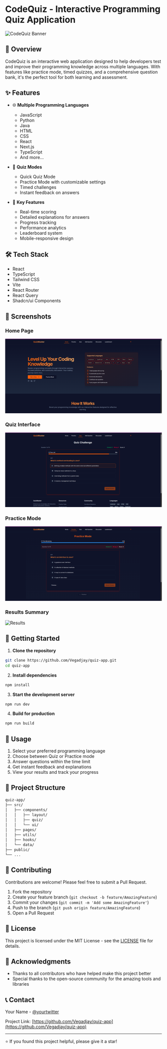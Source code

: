 # CodeQuiz - Interactive Programming Quiz Application

![CodeQuiz Banner](./public/banner.png)

## 🚀 Overview

CodeQuiz is an interactive web application designed to help developers test and improve their programming knowledge across multiple languages. With features like practice mode, timed quizzes, and a comprehensive question bank, it's the perfect tool for both learning and assessment.

## ✨ Features

- 🌐 **Multiple Programming Languages**
  - JavaScript
  - Python
  - Java
  - HTML
  - CSS
  - React
  - Next.js
  - TypeScript
  - And more...

- 📝 **Quiz Modes**
  - Quick Quiz Mode
  - Practice Mode with customizable settings
  - Timed challenges
  - Instant feedback on answers

- 🎯 **Key Features**
  - Real-time scoring
  - Detailed explanations for answers
  - Progress tracking
  - Performance analytics
  - Leaderboard system
  - Mobile-responsive design

## 🛠️ Tech Stack

- React
- TypeScript
- Tailwind CSS
- Vite
- React Router
- React Query
- Shadcn/ui Components

## 📸 Screenshots

### Home Page
![Home Page](./public/screenshots/home.png)

### Quiz Interface
![Quiz Interface](./public/screenshots/quiz.png)

### Practice Mode
![Practice Mode](./public/screenshots/practice.png)

### Results Summary
![Results](./public/screenshots/results.png)

## 🚀 Getting Started

1. **Clone the repository**
```bash
git clone https://github.com/Vegadjay/quiz-app.git
cd quiz-app
```

2. **Install dependencies**
```bash
npm install
```

3. **Start the development server**
```bash
npm run dev
```

4. **Build for production**
```bash
npm run build
```

## 🌟 Usage

1. Select your preferred programming language
2. Choose between Quiz or Practice mode
3. Answer questions within the time limit
4. Get instant feedback and explanations
5. View your results and track your progress

## 📁 Project Structure

```
quiz-app/
├── src/
│   ├── components/
│   │   ├── layout/
│   │   ├── quiz/
│   │   └── ui/
│   ├── pages/
│   ├── utils/
│   ├── hooks/
│   └── data/
├── public/
└── ...
```

## 🤝 Contributing

Contributions are welcome! Please feel free to submit a Pull Request.

1. Fork the repository
2. Create your feature branch (`git checkout -b feature/AmazingFeature`)
3. Commit your changes (`git commit -m 'Add some AmazingFeature'`)
4. Push to the branch (`git push origin feature/AmazingFeature`)
5. Open a Pull Request

## 📝 License

This project is licensed under the MIT License - see the [LICENSE](LICENSE) file for details.

## 🙏 Acknowledgments

- Thanks to all contributors who have helped make this project better
- Special thanks to the open-source community for the amazing tools and libraries

## 📞 Contact

Your Name - [@yourtwitter](https://twitter.com/yourtwitter)

Project Link: [https://github.com/Vegadjay/quiz-app](https://github.com/Vegadjay/quiz-app)

---

⭐️ If you found this project helpful, please give it a star!